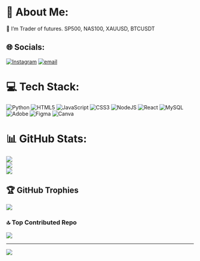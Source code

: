 # 💫 About Me:
🔭 I’m Trader of futures.
SP500, NAS100, XAUUSD, BTCUSDT


## 🌐 Socials:
[![Instagram](https://img.shields.io/badge/Instagram-%23E4405F.svg?logo=Instagram&logoColor=white)](https://instagram.com/wrong_d_ude) [![email](https://img.shields.io/badge/Email-D14836?logo=gmail&logoColor=white)](mailto:ferpark2@gmail.com) 

# 💻 Tech Stack:
![Python](https://img.shields.io/badge/python-3670A0?style=for-the-badge&logo=python&logoColor=ffdd54) ![HTML5](https://img.shields.io/badge/html5-%23E34F26.svg?style=for-the-badge&logo=html5&logoColor=white) ![JavaScript](https://img.shields.io/badge/javascript-%23323330.svg?style=for-the-badge&logo=javascript&logoColor=%23F7DF1E) ![CSS3](https://img.shields.io/badge/css3-%231572B6.svg?style=for-the-badge&logo=css3&logoColor=white) ![NodeJS](https://img.shields.io/badge/node.js-6DA55F?style=for-the-badge&logo=node.js&logoColor=white) ![React](https://img.shields.io/badge/react-%2320232a.svg?style=for-the-badge&logo=react&logoColor=%2361DAFB) ![MySQL](https://img.shields.io/badge/mysql-4479A1.svg?style=for-the-badge&logo=mysql&logoColor=white) ![Adobe](https://img.shields.io/badge/adobe-%23FF0000.svg?style=for-the-badge&logo=adobe&logoColor=white) ![Figma](https://img.shields.io/badge/figma-%23F24E1E.svg?style=for-the-badge&logo=figma&logoColor=white) ![Canva](https://img.shields.io/badge/Canva-%2300C4CC.svg?style=for-the-badge&logo=Canva&logoColor=white)
# 📊 GitHub Stats:
![](https://github-readme-stats.vercel.app/api?username=NotPhantomsInvalid&theme=dark&hide_border=false&include_all_commits=true&count_private=false)<br/>
![](https://nirzak-streak-stats.vercel.app/?user=NotPhantomsInvalid&theme=dark&hide_border=false)<br/>
![](https://github-readme-stats.vercel.app/api/top-langs/?username=NotPhantomsInvalid&theme=dark&hide_border=false&include_all_commits=true&count_private=false&layout=compact)

## 🏆 GitHub Trophies
![](https://github-profile-trophy.vercel.app/?username=NotPhantomsInvalid&theme=radical&no-frame=false&no-bg=true&margin-w=4)

### 🔝 Top Contributed Repo
![](https://github-contributor-stats.vercel.app/api?username=NotPhantomsInvalid&limit=5&theme=dark&combine_all_yearly_contributions=true)

---
[![](https://visitcount.itsvg.in/api?id=NotPhantomsInvalid&icon=2&color=0)](https://visitcount.itsvg.in)

<!-- Proudly created with GPRM ( https://gprm.itsvg.in ) -->
